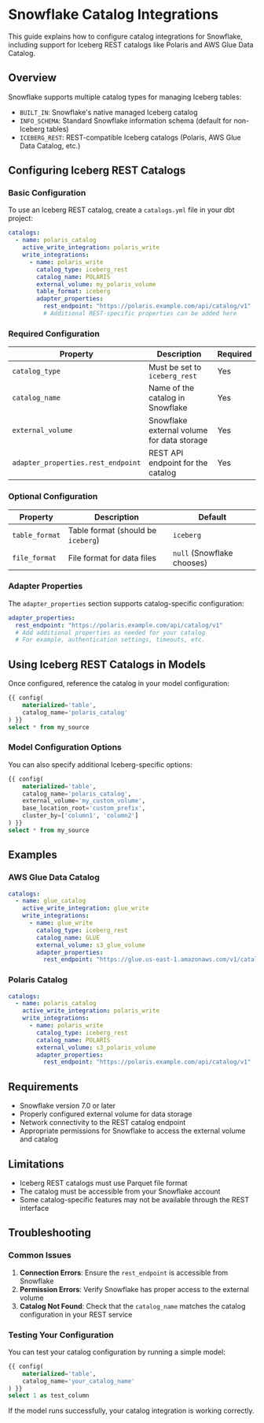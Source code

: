 # Snowflake Catalog Integrations

This guide explains how to configure catalog integrations for Snowflake, including support for Iceberg REST catalogs like Polaris and AWS Glue Data Catalog.

## Overview

Snowflake supports multiple catalog types for managing Iceberg tables:

- `BUILT_IN`: Snowflake's native managed Iceberg catalog
- `INFO_SCHEMA`: Standard Snowflake information schema (default for non-Iceberg tables)
- `ICEBERG_REST`: REST-compatible Iceberg catalogs (Polaris, AWS Glue Data Catalog, etc.)

## Configuring Iceberg REST Catalogs

### Basic Configuration

To use an Iceberg REST catalog, create a `catalogs.yml` file in your dbt project:

```yaml
catalogs:
  - name: polaris_catalog
    active_write_integration: polaris_write
    write_integrations:
      - name: polaris_write
        catalog_type: iceberg_rest
        catalog_name: POLARIS
        external_volume: my_polaris_volume
        table_format: iceberg
        adapter_properties:
          rest_endpoint: "https://polaris.example.com/api/catalog/v1"
          # Additional REST-specific properties can be added here
```

### Required Configuration

| Property | Description | Required |
|----------|-------------|----------|
| `catalog_type` | Must be set to `iceberg_rest` | Yes |
| `catalog_name` | Name of the catalog in Snowflake | Yes |
| `external_volume` | Snowflake external volume for data storage | Yes |
| `adapter_properties.rest_endpoint` | REST API endpoint for the catalog | Yes |

### Optional Configuration

| Property | Description | Default |
|----------|-------------|---------|
| `table_format` | Table format (should be `iceberg`) | `iceberg` |
| `file_format` | File format for data files | `null` (Snowflake chooses) |

### Adapter Properties

The `adapter_properties` section supports catalog-specific configuration:

```yaml
adapter_properties:
  rest_endpoint: "https://polaris.example.com/api/catalog/v1"
  # Add additional properties as needed for your catalog
  # For example, authentication settings, timeouts, etc.
```

## Using Iceberg REST Catalogs in Models

Once configured, reference the catalog in your model configuration:

```sql
{{ config(
    materialized='table',
    catalog_name='polaris_catalog'
) }}
select * from my_source
```

### Model Configuration Options

You can also specify additional Iceberg-specific options:

```sql
{{ config(
    materialized='table',
    catalog_name='polaris_catalog',
    external_volume='my_custom_volume',
    base_location_root='custom_prefix',
    cluster_by=['column1', 'column2']
) }}
select * from my_source
```

## Examples

### AWS Glue Data Catalog

```yaml
catalogs:
  - name: glue_catalog
    active_write_integration: glue_write
    write_integrations:
      - name: glue_write
        catalog_type: iceberg_rest
        catalog_name: GLUE
        external_volume: s3_glue_volume
        adapter_properties:
          rest_endpoint: "https://glue.us-east-1.amazonaws.com/v1/catalogs/my-catalog"
```

### Polaris Catalog

```yaml
catalogs:
  - name: polaris_catalog
    active_write_integration: polaris_write
    write_integrations:
      - name: polaris_write
        catalog_type: iceberg_rest
        catalog_name: POLARIS
        external_volume: s3_polaris_volume
        adapter_properties:
          rest_endpoint: "https://polaris.example.com/api/catalog/v1"
```

## Requirements

- Snowflake version 7.0 or later
- Properly configured external volume for data storage
- Network connectivity to the REST catalog endpoint
- Appropriate permissions for Snowflake to access the external volume and catalog

## Limitations

- Iceberg REST catalogs must use Parquet file format
- The catalog must be accessible from your Snowflake account
- Some catalog-specific features may not be available through the REST interface

## Troubleshooting

### Common Issues

1. **Connection Errors**: Ensure the `rest_endpoint` is accessible from Snowflake
2. **Permission Errors**: Verify Snowflake has proper access to the external volume
3. **Catalog Not Found**: Check that the `catalog_name` matches the catalog configuration in your REST service

### Testing Your Configuration

You can test your catalog configuration by running a simple model:

```sql
{{ config(
    materialized='table',
    catalog_name='your_catalog_name'
) }}
select 1 as test_column
```

If the model runs successfully, your catalog integration is working correctly. 